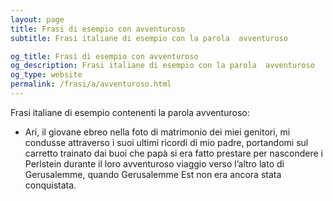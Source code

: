 ```yaml
---
layout: page
title: Frasi di esempio con avventuroso 
subtitle: Frasi italiane di esempio con la parola  avventuroso

og_title: Frasi di esempio con avventuroso 
og_description: Frasi italiane di esempio con la parola  avventuroso
og_type: website
permalink: /frasi/a/avventuroso.html
---
```


Frasi italiane di esempio contenenti la parola avventuroso:


- Ari, il giovane ebreo nella foto di matrimonio dei miei genitori, mi condusse attraverso i suoi ultimi ricordi di mio padre, portandomi sul carretto trainato dai buoi che papà si era fatto prestare per nascondere i Perlstein durante il loro avventuroso viaggio verso l’altro lato di Gerusalemme, quando Gerusalemme Est non era ancora stata conquistata.
